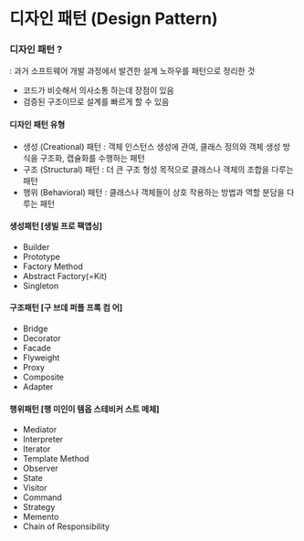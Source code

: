 # 디자인 패턴 (Design Pattern)

### 디자인 패턴 ?

: 과거 소프트웨어 개발 과정에서 발견한 설계 노하우를 패턴으로 정리한 것

* 코드가 비슷해서 의사소통 하는데 장점이 있음
* 검증된 구조이므로 설계를 빠르게 할 수 있음&#x20;

#### 디자인 패턴 유형

* 생성 (Creational) 패턴 : 객체 인스턴스 생성에 관여, 클래스 정의와 객체 생성 방식을 구조화, 캡슐화를 수행하는 패턴
* 구조 (Structural) 패턴 : 더 큰 구조 형성 목적으로 클래스나 객체의 조합을 다루는 패턴
* 행위 (Behavioral) 패턴 : 클래스나 객체들이 상호 작용하는 방법과 역할 분담을 다루는 패턴

#### 생성패턴 \[생빌 프로 팩앱싱]

* Builder
* Prototype
* Factory Method
* Abstract Factory(=Kit)
* Singleton

#### 구조패턴 \[구 브데 퍼플 프록 컴 어]

* Bridge
* Decorator
* Facade
* Flyweight
* Proxy
* Composite
* Adapter

#### 행위패턴 \[행 미인이 템옵 스테비커 스트 메체]

* Mediator
* Interpreter
* Iterator
* Template Method
* Observer
* State
* Visitor
* Command
* Strategy
* Memento
* Chain of Responsibility
